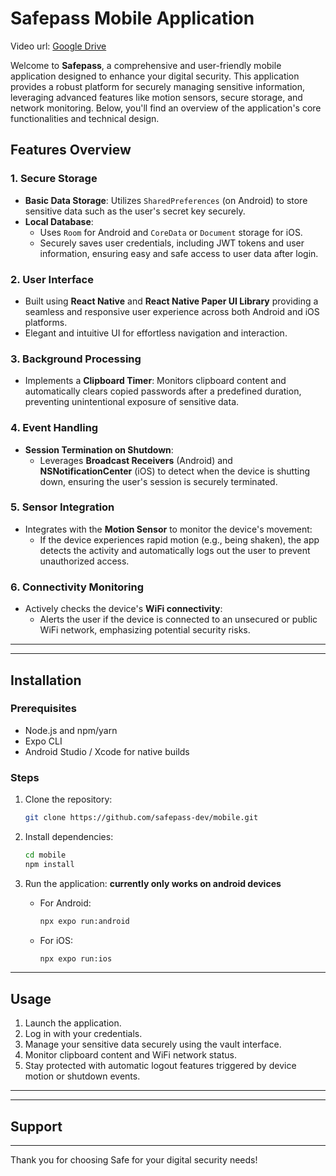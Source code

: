    # Safepass Mobile Application
   Video url: [Google Drive](https://drive.google.com/file/d/1ivcxajOAKl2XzJ6nKFHUZVWLGQKpImji/view?usp=sharing)

Welcome to **Safepass**, a comprehensive and user-friendly mobile application designed to enhance your digital security. This application provides a robust platform for securely managing sensitive information, leveraging advanced features like motion sensors, secure storage, and network monitoring. Below, you'll find an overview of the application's core functionalities and technical design.

## Features Overview

### 1. **Secure Storage**

- **Basic Data Storage**: Utilizes `SharedPreferences` (on Android) to store sensitive data such as the user's secret key securely.
- **Local Database**:
  - Uses `Room` for Android and `CoreData` or `Document` storage for iOS.
  - Securely saves user credentials, including JWT tokens and user information, ensuring easy and safe access to user data after login.

### 2. **User Interface**

- Built using **React Native** and **React Native Paper UI Library** providing a seamless and responsive user experience across both Android and iOS platforms.
- Elegant and intuitive UI for effortless navigation and interaction.

### 3. **Background Processing**

- Implements a **Clipboard Timer**: Monitors clipboard content and automatically clears copied passwords after a predefined duration, preventing unintentional exposure of sensitive data.

### 4. **Event Handling**

- **Session Termination on Shutdown**:
  - Leverages **Broadcast Receivers** (Android) and **NSNotificationCenter** (iOS) to detect when the device is shutting down, ensuring the user's session is securely terminated.

### 5. **Sensor Integration**

- Integrates with the **Motion Sensor** to monitor the device's movement:
  - If the device experiences rapid motion (e.g., being shaken), the app detects the activity and automatically logs out the user to prevent unauthorized access.

### 6. **Connectivity Monitoring**

- Actively checks the device's **WiFi connectivity**:
  - Alerts the user if the device is connected to an unsecured or public WiFi network, emphasizing potential security risks.

---

---

## Installation

### Prerequisites

- Node.js and npm/yarn
- Expo CLI
- Android Studio / Xcode for native builds

### Steps

1. Clone the repository:
   ```bash
   git clone https://github.com/safepass-dev/mobile.git
   ```
2. Install dependencies:
   ```bash
   cd mobile
   npm install
   ```
3. Run the application:
   **currently only works on android devices**
   
   - For Android:
     ```bash
     npx expo run:android
     ```
   - For iOS:
     ```bash
     npx expo run:ios
     ```

---

## Usage

1. Launch the application.
2. Log in with your credentials.
3. Manage your sensitive data securely using the vault interface.
4. Monitor clipboard content and WiFi network status.
5. Stay protected with automatic logout features triggered by device motion or shutdown events.

---

---

## Support

---

Thank you for choosing Safe for your digital security needs!

